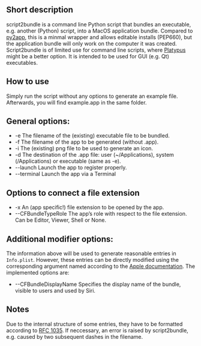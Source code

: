 ## Short description

script2bundle is a command line Python script that bundles an executable, e.g. another (Python) script, into a MacOS application bundle. Compared to [py2app](https://py2app.readthedocs.io/en/latest/), this is a minmal wrapper and allows editable installs (PEP660), but the application bundle will only work on the computer it was created.  Script2bundle is of limited use for command line scripts, where [Platypus](https://sveinbjorn.org/platypus) might be a better option. It is intended to be used for GUI (e.g. Qt) executables.

## How to use
Simply run the script without any options to generate an example file. Afterwards, you will find example.app in the same folder.

## General options:
- -e The filename of the (existing) executable file to be bundled.
- -f The filename of the app to be generated (without .app).
- -i The (existing) png file to be used to generate an icon.
- -d The destination of the .app file:  user (~/Applications), system (/Applications) or executable (same as -e).
- --launch Launch the app to register properly.
- --terminal Launch the app via a Terminal

## Options to connect a file extension
- -x An (app specific!) file extension to be opened by the app.
- --CFBundleTypeRole The app’s role with respect to the file extension. Can be Editor, Viewer, Shell or None.

## Additional modifier options:
The information above will be used to generate reasonable entries in `Info.plist`. However, these entries can be directly modified using the corresponding argument named according to the [Apple documentation](https://developer.apple.com/library/archive/documentation/General/Reference/InfoPlistKeyReference/Articles/CoreFoundationKeys.html). The implemented options are:

- --CFBundleDisplayName Specifies the display name of the bundle, visible to users and used by Siri.

## Notes
Due to the internal structure of some entries, they have to be formatted according to [RFC 1035](https://datatracker.ietf.org/doc/html/rfc1035). If neccessary, an error is raised by script2bundle, e.g. caused by two subsequent dashes in the filename.
